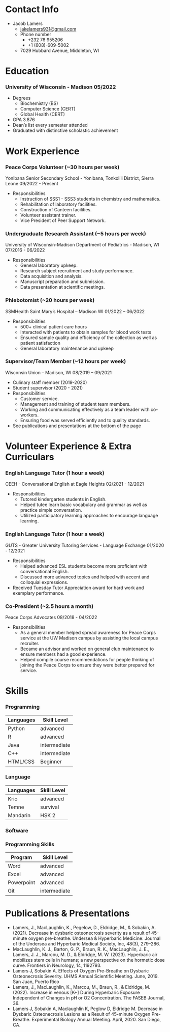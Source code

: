 # Contact Info
- Jacob Lamers
  - jakelamers931@gmail.com
  - Phone number
    - +232 76 955206
    - +1 (608)-609-5002
  - 7029 Hubbard Avenue, Middleton, WI

# Education

### University of Wisconsin - Madison 05/2022
- Degrees
  - Biochemistry (BS)
  - Computer Science (CERT)
  - Global Health (CERT)
- GPA 3.876
- Dean’s list every semester attended
- Graduated with distinctive scholastic achievement

# Work Experience

### Peace Corps Volunteer (~30 hours per week)
Yonibana Senior Secondary School - Yonibana, Tonkolili District, Sierra Leone
09/2022 - Present
- Responsibilities
  - Instruction of SSS1 - SSS3 students in chemistry and mathematics.
  - Rehabilitation of laboratory facilities.
  - Construction of Canteen facilities.
  - Volunteer assistant trainer.
  - Vice President of Peer Support Network.

### Undergraduate Research Assistant (~5 hours per week)
University of Wisconsin-Madison Department of Pediatrics - Madison, WI
07/2016 - 06/2022
- Responsibilities
  - General laboratory upkeep.
  - Research subject recruitment and study performance.
  - Data acquisition and analysis.
  - Manuscript preparation and submission.
  - Data presentation at scientific meetings.

### Phlebotomist (~20 hours per week)
SSMHealth Saint Mary’s Hospital – Madison WI
01/2022 – 06/2022
- Responsibilities
  - 500+ clinical patient care hours
  - Interacted with patients to obtain samples for blood work tests
  - Ensured sample quality and efficiency of the collection as well as patient satisfaction
  - General laboratory maintenance and upkeep

###  Supervisor/Team Member (~12 hours per week)
Wisconsin Union – Madison, WI
08/2019 – 09/2021
- Culinary staff member (2019-2020)
- Student supervisor (2020 - 2021)
- Responsibilities
  - Customer service.
  - Management and training of student team members.
  - Working and communicating effectively as a team leader with co-workers.
  - Ensuring food was served efficiently and to quality standards.
- See publications and presentations at the bottom of the page

# Volunteer Experience & Extra Curriculars

### English Language Tutor (1 hour a week)
CEEH - Conversational English at Eagle Heights
02/2021 - 12/2021
- Responsibilities
  - Tutored kindergarten students in English.
  - Helped tutee learn basic vocabulary and grammar as well as practice simple conversation.
  - Utilized participatory learning approaches to encourage language learning.

### English Language Tutor (1 hour a week)
GUTS - Greater University Tutoring Services - Language Exchange
01/2020 - 12/2021
- Responsibilities
  - Helped advanced ESL students become more proficient with conversational English.
  - Discussed more advanced topics and helped with accent and colloquial expressions.
- Received Tuesday Tutor Appreciation award for hard work and exemplary performance.

### Co-President (~2.5 hours a month)
Peace Corps Advocates
08/2018 - 04/2022
- Responsibilities
  - As a general member helped spread awareness for Peace Corps service at the UW Madison campus by assisting the local campus recruiter.
  - Became an advisor and worked on general club maintenance to ensure members had a good experience.
  - Helped compile course recommendations for people thinking of joining the Peace Corps to ensure they were better prepared for service.

<!--
# Shadowing


### Cathy Lee-Miller MD - Pediatric Hem-oncology
- 4/29/2022 8 hrs
- Observed
  - Intrathecal (IT) chemo procedure
  - Outpatient clinic for infants with spherocytosis, sickle cell anemia, and acute lymphocytic leukemia
  - Charting and MD-related business tasks

### Emma Mohr MD Ph.D. - Pediatric Infectious Disease
- 5/10/2022 8 hrs & 5/11/2022 8 hrs
- Observed
  - ID rounds
  - Virtual infectious diseases conference
  - Pediatrics morning case conference
-->

# Skills
### Programming
| Languages | Skill Level   |
|-----------|---------------|
| Python    | advanced      |
| R         | advanced      |
| Java      | intermediate  |
| C++       | intermediate  |
| HTML/CSS  | Beginner      |

### Language
| Languages | Skill Level   |
|-----------|---------------|
| Krio      | advanced      |
| Temne     | survival      |
| Mandarin  | HSK 2         |

### Software
### Programming Skills
| Program   | Skill Level   |
|-----------|---------------|
| Word      | advanced      |
| Excel     | advanced      |
| Powerpoint| advanced      |
| Git       | intermediate  |



# Publications & Presentations

- Lamers, J., MacLaughlin, K., Pegelow, D., Eldridge, M., & Sobakin, A. (2021). Decrease in dysbaric osteonecrosis severity as a result of 45-minute oxygen pre-breathe. Undersea & Hyperbaric Medicine: Journal of the Undersea and Hyperbaric Medical Society, Inc, 48(3), 279–286.
- MacLaughlin, K. J., Barton, G. P., Braun, R. K., MacLaughlin, J. E., Lamers, J. J., Marcou, M. D., & Eldridge, M. W. (2023). Hyperbaric air mobilizes stem cells in humans; a new perspective on the hormetic dose curve. Frontiers in Neurology, 14, 1192793.
- Lamers J, Sobakin A. Effects of Oxygen Pre-Breathe on Dysbaric Osteonecrosis Severity. UHMS Annual Scientific Meeting. June, 2019. San Juan, Puerto Rico
- Lamers, J., MacLaughlin, K., Marcou, M., Braun, R., & Eldridge, M. (2022). Increase in venous [K+] During Hyperbaric Exposure Independent of Changes in pH or O2 Concentration. The FASEB Journal, 36.
- Lamers J, Sobakin A, Maclaughlin K, Peglow D, Eldridge M. Decrease in Dysbaric Osteonecrosis Lesions as a Result of 45-minute Oxygen Pre-Breathe. Experimental Biology Annual Meeting. April, 2020. San Diego, CA.

<!--
- Lamers J. Decrease in Dysbaric Osteonecrosis Severity as a Result of 45-minute Oxygen Pre-breathe. Eldridge Lab Journal Club. March 2021. Madison, WI.
- Lamers J. Inflammatory response to Dysbaric Osteonecrosis. Eldridge Lab Journal Club. January 2020. Madison, WI.
- Lamers J. Hyperbaric and Concentrated Oxygens Effects on Blood Gases. Eldridge Lab Journal Club. September 2021. Madison, WI.
-->
